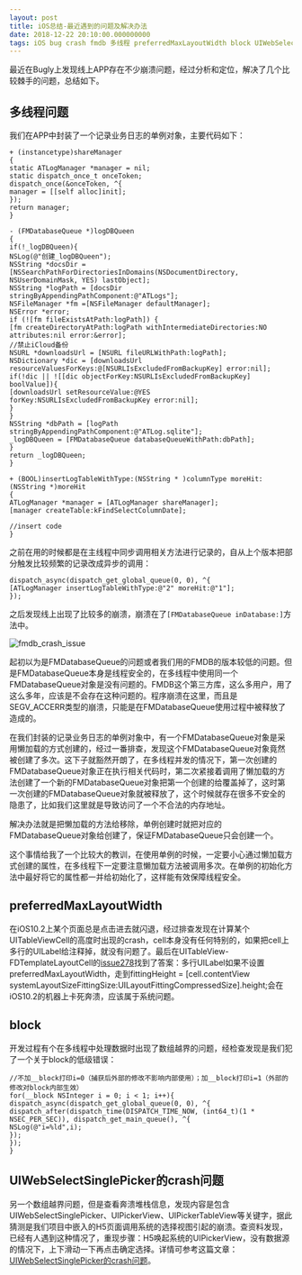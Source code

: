 ```yaml
---
layout: post
title: iOS总结-最近遇到的问题及解决办法
date: 2018-12-22 20:10:00.000000000
tags: iOS bug crash fmdb 多线程 preferredMaxLayoutWidth block UIWebSelectSinglePicker
---
```



最近在Bugly上发现线上APP存在不少崩溃问题，经过分析和定位，解决了几个比较棘手的问题，总结如下。


## 多线程问题 

我们在APP中封装了一个记录业务日志的单例对象，主要代码如下：

```
+ (instancetype)shareManager
{
static ATLogManager *manager = nil;
static dispatch_once_t onceToken;
dispatch_once(&onceToken, ^{
manager = [[self alloc]init];
});
return manager;
}

- (FMDatabaseQueue *)logDBQueen
{
if(!_logDBQueen){
NSLog(@"创建_logDBQueen");
NSString *docsDir = [NSSearchPathForDirectoriesInDomains(NSDocumentDirectory, NSUserDomainMask, YES) lastObject];
NSString *logPath = [docsDir stringByAppendingPathComponent:@"ATLogs"];
NSFileManager *fm =[NSFileManager defaultManager];
NSError *error;
if (![fm fileExistsAtPath:logPath]) {
[fm createDirectoryAtPath:logPath withIntermediateDirectories:NO attributes:nil error:&error];
//禁止iCloud备份
NSURL *downloadsUrl = [NSURL fileURLWithPath:logPath];
NSDictionary *dic = [downloadsUrl resourceValuesForKeys:@[NSURLIsExcludedFromBackupKey] error:nil];
if(!dic || ![[dic objectForKey:NSURLIsExcludedFromBackupKey] boolValue]){
[downloadsUrl setResourceValue:@YES forKey:NSURLIsExcludedFromBackupKey error:nil];
}
}
NSString *dbPath = [logPath stringByAppendingPathComponent:@"ATLog.sqlite"];
_logDBQueen = [FMDatabaseQueue databaseQueueWithPath:dbPath];
}
return _logDBQueen;
}

+ (BOOL)insertLogTableWithType:(NSString * )columnType moreHit:(NSString *)moreHit
{
ATLogManager *manager = [ATLogManager shareManager];
[manager createTable:kFindSelectColumnDate];

//insert code
}

```

之前在用的时候都是在主线程中同步调用相关方法进行记录的，自从上个版本把部分触发比较频繁的记录改成异步的调用：

```
dispatch_async(dispatch_get_global_queue(0, 0), ^{
[ATLogManager insertLogTableWithType:@"2" moreHit:@"1"];
});
```

之后发现线上出现了比较多的崩溃，崩溃在了``[FMDatabaseQueue inDatabase:]``方法中。

![fmdb_crash_issue](https://apestalk.github.io/assets/BlogImages/fmdb_crash_issue.png)



起初以为是FMDatabaseQueue的问题或者我们用的FMDB的版本较低的问题。但是FMDatabaseQueue本身是线程安全的，在多线程中使用同一个FMDatabaseQueue对象是没有问题的。FMDB这个第三方库，这么多用户，用了这么多年，应该是不会存在这种问题的。程序崩溃在这里，而且是SEGV_ACCERR类型的崩溃，只能是在FMDatabaseQueue使用过程中被释放了造成的。

在我们封装的记录业务日志的单例对象中，有一个FMDatabaseQueue对象是采用懒加载的方式创建的，经过一番排查，发现这个FMDatabaseQueue对象竟然被创建了多次。这下子就豁然开朗了，在多线程并发的情况下，第一次创建的FMDatabaseQueue对象正在执行相关代码时，第二次紧接着调用了懒加载的方法创建了一个新的FMDatabaseQueue对象把第一个创建的给覆盖掉了，这时第一次创建的FMDatabaseQueue对象就被释放了，这个时候就存在很多不安全的隐患了，比如我们这里就是导致访问了一个不合法的内存地址。

解决办法就是把懒加载的方法给移除，单例创建时就把对应的FMDatabaseQueue对象给创建了，保证FMDatabaseQueue只会创建一个。

这个事情给我了一个比较大的教训，在使用单例的时候，一定要小心通过懒加载方式创建的属性，在多线程下一定要注意懒加载方法被调用多次。在单例的初始化方法中最好将它的属性都一并给初始化了，这样能有效保障线程安全。

## preferredMaxLayoutWidth

在iOS10.2上某个页面总是点击进去就闪退，经过排查发现在计算某个UITableViewCell的高度时出现的crash，cell本身没有任何特别的，如果把cell上多行的UILabel给注释掉，就没有问题了。最后在UITableView-FDTemplateLayoutCell的[issue278](https://github.com/forkingdog/UITableView-FDTemplateLayoutCell/issues/278)找到了答案：多行UILabel如果不设置preferredMaxLayoutWidth，走到fittingHeight = [cell.contentView systemLayoutSizeFittingSize:UILayoutFittingCompressedSize].height;会在iOS10.2的机器上卡死奔溃，应该属于系统问题。


## block

开发过程有个在多线程中处理数据时出现了数组越界的问题，经检查发现是我们犯了一个关于block的低级错误：

```
//不加__block打印i=0（捕获后外部的修改不影响内部使用）；加__block打印i=1（外部的修改对block内部生效）
for(__block NSInteger i = 0; i < 1; i++){
dispatch_async(dispatch_get_global_queue(0, 0), ^{
dispatch_after(dispatch_time(DISPATCH_TIME_NOW, (int64_t)(1 * NSEC_PER_SEC)), dispatch_get_main_queue(), ^{
NSLog(@"i=%ld",i);
});
});
}
```

## UIWebSelectSinglePicker的crash问题 

另一个数组越界问题，但是查看奔溃堆栈信息，发现内容是包含UIWebSelectSinglePicker、UIPickerView、UIPickerTableView等关键字，据此猜测是我们项目中嵌入的H5页面调用系统的选择视图引起的崩溃。查资料发现，已经有人遇到这种情况了，重现步骤：H5唤起系统的UIPickerView，没有数据源的情况下，上下滑动一下再点击确定选择。详情可参考这篇文章：[UIWebSelectSinglePicker的crash问题](https://juejin.im/post/5b14cf376fb9a01e831463d6)。


